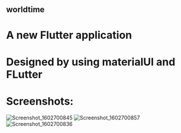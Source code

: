 ## worldtime

# A new Flutter application 
# Designed by using materialUI and FLutter

# Screenshots:

![Screenshot_1602700845](https://user-images.githubusercontent.com/70506653/96033789-31da7280-0e7e-11eb-8506-325cddb3a614.png)
![Screenshot_1602700857](https://user-images.githubusercontent.com/70506653/96033798-343ccc80-0e7e-11eb-96b1-7a4a8b815c08.png)
![Screenshot_1602700836](https://user-images.githubusercontent.com/70506653/96033816-3acb4400-0e7e-11eb-803f-0b69e7b088cb.png)

